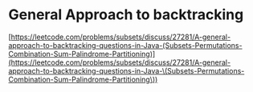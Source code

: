 # General Approach to backtracking

[https://leetcode.com/problems/subsets/discuss/27281/A-general-approach-to-backtracking-questions-in-Java-(Subsets-Permutations-Combination-Sum-Palindrome-Partitioning)](https://leetcode.com/problems/subsets/discuss/27281/A-general-approach-to-backtracking-questions-in-Java-\(Subsets-Permutations-Combination-Sum-Palindrome-Partitioning\))
